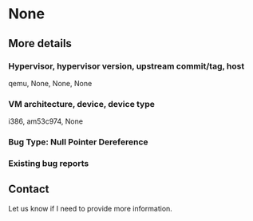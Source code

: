 # None

## More details

### Hypervisor, hypervisor version, upstream commit/tag, host
qemu, None, None, None

### VM architecture, device, device type
i386, am53c974, None

### Bug Type: Null Pointer Dereference

### Existing bug reports

## Contact

Let us know if I need to provide more information.
